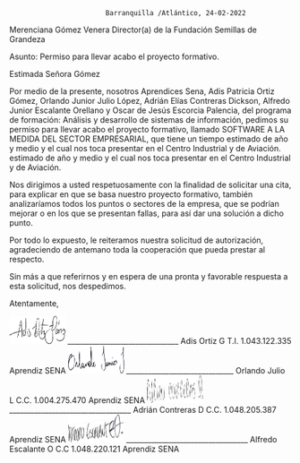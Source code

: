                             Barranquilla /Atlántico, 24-02-2022
Merenciana Gómez Venera
Director(a) de la Fundación Semillas de Grandeza

Asunto: Permiso para llevar acabo el proyecto formativo.

Estimada Señora Gómez

Por medio de la presente, nosotros Aprendices Sena, Adis Patricia Ortiz Gómez, Orlando Junior Julio López, Adrián Elías Contreras Dickson, Alfredo Junior Escalante Orellano y Oscar de Jesús Escorcia Palencia, del programa de formación: Análisis y desarrollo de sistemas de información, pedimos su permiso para llevar acabo el proyecto formativo, llamado SOFTWARE A LA MEDIDA DEL SECTOR EMPRESARIAL, que tiene un tiempo estimado de año y medio y el cual nos toca presentar en el Centro Industrial y de Aviación. 
estimado de año y medio y el cual nos toca presentar en el Centro Industrial y de Aviación. 

Nos dirigimos a usted respetuosamente con la finalidad de solicitar una cita, para explicar en que se basa nuestro proyecto formativo, también analizaríamos todos los puntos o sectores de la empresa, que se podrían mejorar o en los que se presentan fallas, para así dar una solución a dicho punto.

Por todo lo expuesto, le reiteramos nuestra solicitud de autorización, agradeciendo de antemano toda la cooperación que pueda prestar al respecto.

Sin más a que referirnos y en espera de una pronta y favorable respuesta a esta solicitud, nos despedimos.


Atentamente,

<img src="FIRMAADIS.jpg" width="100" height="50" />                                                                       
_______________________________                                              
Adis Ortiz G                                                    
T.I. 1.043.122.335                                               
Aprendiz SENA	                                  



<img src="FIRMAORLANDO.jpg" width="100" height="50" />     
______________________________
Orlando Julio L   
C.C. 1.004.275.470
Aprendiz SENA


<img src="FIRMAADRIAN.jpg" width="100" height="50" />     
__________________________________                
Adrián Contreras D                                
C.C. 1.048.205.387                                                  
Aprendiz SENA    


<img src="FIRMAALFREDO.jpg" width="100" height="50" />     
__________________________________
Alfredo Escalante O 
C.C  1.048.220.121                               
Aprendiz SENA